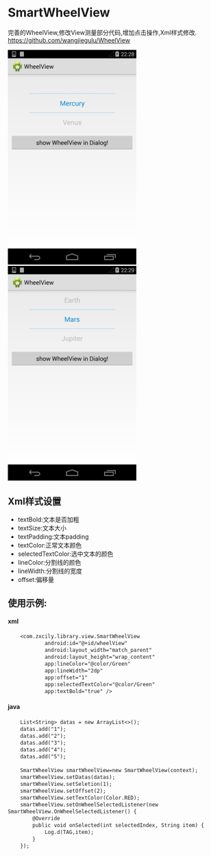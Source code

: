 # SmartWheelView
完善的WheelView,修改View测量部分代码,增加点击操作,Xml样式修改.  
https://github.com/wangjiegulu/WheelView

<img src='image/image01.png' height='500px'/>
<img src='image/image02.png' height='500px'/>

## Xml样式设置
* textBold:文本是否加粗
* textSize:文本大小
* textPadding:文本padding
* textColor:正常文本颜色
* selectedTextColor:选中文本的颜色
* lineColor:分割线的颜色
* lineWidth:分割线的宽度
* offset:偏移量

## 使用示例:
#### xml
        <com.zxcily.library.view.SmartWheelView
                android:id="@+id/wheelView"
                android:layout_width="match_parent"
                android:layout_height="wrap_content"
                app:lineColor="@color/Green"
                app:lineWidth="2dp"
                app:offset="1"
                app:selectedTextColor="@color/Green"
                app:textBold="true" />
                
#### java
        List<String> datas = new ArrayList<>();
        datas.add("1");
        datas.add("2");
        datas.add("3");
        datas.add("4");
        datas.add("5");
        
        SmartWheelView smartWheelView=new SmartWheelView(context);
        smartWheelView.setDatas(datas);
        smartWheelView.setSeletion(1);
        smartWheelView.setOffset(2);
        smartWheelView.setTextColor(Color.RED);
        smartWheelView.setOnWheelSelectedListener(new SmartWheelView.OnWheelSelectedListener() {
            @Override
            public void onSelected(int selectedIndex, String item) {
                Log.d(TAG,item);
            }
        });
